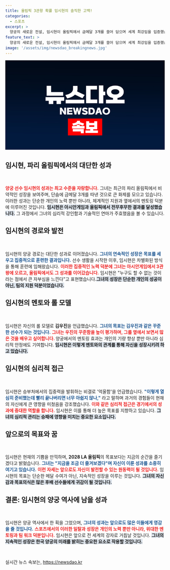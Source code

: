 ```yaml
---
title: 올림픽 3관왕 확률 임시현의 솔직한 고백!
categories:
  - 스포츠
excerpt: >
  양궁의 새로운 전설, 임시현이 올림픽에서 금메달 3개를 쓸어 담으며 세계 최강임을 입증했습니다! 항저우 아시안게임 3관왕에 이어 또 한 번의 대업을 이루며, 신궁 김수녕과의 대결도 기대되는 가운데, 그녀의 다음 목표는 무엇일까요?
feature_text: >
  양궁의 새로운 전설, 임시현이 올림픽에서 금메달 3개를 쓸어 담으며 세계 최강임을 입증했습니다! 항저우 아시안게임 3관왕에 이어 또 한 번의 대업을 이루며, 신궁 김수녕과의 대결도 기대되는 가운데, 그녀의 다음 목표는 무엇일까요?
image: '/assets/img/newsdao_breakingnews.jpg'
---
```


<p><img src="/assets/img/newsdao_breakingnews.jpg" alt="implanttips 속보" /></p>

<h2 data-ke-size="size26">임시현, 파리 올림픽에서의 대단한 성과</h2>

<p data-ke-size="size16">&nbsp;</p>

<p><b><span style="color: #ee2323;">양궁 선수 임시현의 성과는 최고 수준을 자랑합니다.</span></b> 그녀는 최근의 파리 올림픽에서 비약적인 성장을 보여주며, 단숨에 금메달 3개를 따낸 것으로 큰 화제를 모으고 있습니다. 이러한 성과는 단순한 개인의 노력 뿐만 아니라, 체계적인 지원과 옆에서의 멘토링 덕분에 이루어진 것입니다. <b><span style="background-color: #21538527;">임시현은 아시안게임과 올림픽에서 전무후무한 결과를 달성했습니다.</span></b> 그 과정에서 그녀의 심리적 강인함과 기술적인 연마가 주효했음을 볼 수 있습니다. </p>

<h2 data-ke-size="size26">임시현의 경로와 발전</h2>

<p data-ke-size="size16">&nbsp;</p>

<p>임시현의 양궁 경로는 대단한 성과로 이어졌습니다. <b><span style="color: #1a5490;">그녀의 연속적인 성장은 목표를 세우고 집중적으로 훈련한 결과입니다.</span></b> 선수 생활을 시작한 이후, 임시현은 차별화된 방식을 통해 훈련에 임해왔습니다. <b><span style="color: #ee2323;">이러한 집중적인 노력 덕분에 그녀는 아시안게임에서 3관왕에 오르고, 올림픽에서도 그 성과를 이어갔습니다.</span></b> 임시현은 "누구도 할 수 없는 것이라는 점에서 큰 자부심을 느낀다"고 표현했습니다.<b><span style="background-color: #21538527;">그녀의 성장은 단순한 개인의 성공이 아닌, 팀의 지원 덕분이었습니다.</span></b></p>

<h2 data-ke-size="size26">임시현의 멘토와 롤 모델</h2>

<p data-ke-size="size16">&nbsp;</p>

<p>임시현은 자신의 롤 모델로 <b>김우진</b>을 언급했습니다. <b><span style="color: #1a5490;">그녀의 목표는 김우진과 같은 꾸준한 선수가 되는 것입니다.</span></b> <b><span style="color: #ee2323;">그녀는 우진의 꾸준함을 높이 평가하며, 그를 옆에서 보면서 많은 것을 배우고 싶어합니다. </span></b> 양궁에서의 멘토링 효과는 개인의 기량 향상 뿐만 아니라 심리적 안정에도 기여합니다. <b><span style="background-color: #21538527;">임시현은 이렇게 멘토와의 관계를 통해 자신을 성장시키려 하고 있습니다.</span></b></p>

<h2 data-ke-size="size26">임시현의 심리적 접근</h2>

<p data-ke-size="size16">&nbsp;</p>

<p>임시현은 승부처에서의 집중력을 발휘하는 비결로 '억울함'을 언급했습니다. <b><span style="color: #1a5490;">"이렇게 열심히 준비했는데 빨리 끝나버리면 너무 아쉽지 않나,"</span></b> 라고 말하며 과거의 경험들이 현재의 자신에게 큰 영향을 미쳤음을 강조했습니다. <b><span style="color: #ee2323;">이와 같은 심리적 접근은 경기에서의 성과에 중대한 역할을 합니다.</span></b> 임시현은 이를 통해 더 높은 목표를 지향하고 있습니다. <b><span style="background-color: #21538527;">그녀의 심리적 관리는 승패에 영향을 미치는 중요한 요소입니다.</span></b></p>

<h2 data-ke-size="size26">앞으로의 목표와 꿈</h2>

<p data-ke-size="size16">&nbsp;</p>

<p>임시현은 현재의 기쁨을 만끽하며, <b>2028 LA 올림픽</b>의 목표보다는 지금의 순간을 즐기겠다고 밝혔습니다. <b><span style="color: #1a5490;">그녀는 "지금을 조금 더 즐겨보겠다"며 자신이 이룬 성과를 소중히 여기고 있습니다.</span></b> <b><span style="color: #ee2323;">이런 자세는 앞으로도 자신이 발전할 수 있는 원동력이 될 것입니다.</span></b> 임시현의 목표는 단순한 메달 수여가 아닌, 지속적인 성장을 이루는 것입니다. <b><span style="background-color: #21538527;">그녀의 자신감과 목표의식은 많은 후배 선수들에게 귀감이 될 것입니다.</span></b></p>

<h2 data-ke-size="size26">결론: 임시현의 양궁 역사에 남을 성과</h2>

<p data-ke-size="size16">&nbsp;</p>

<p>임시현은 양궁 역사에서 한 획을 그었으며, <b><span style="color: #1a5490;">그녀의 성과는 앞으로도 많은 이들에게 영감을 줄 것입니다.</span></b> <b><span style="color: #ee2323;">스포츠에서의 이러한 일탈과 성장은 개인의 노력 뿐만 아니라, 위대한 멘토링과 팀 워크 덕분입니다.</span></b> 임시현은 앞으로 전 세계의 강자로 거듭날 것입니다. <b><span style="background-color: #21538527;">그녀의 지속적인 성장은 한국 양궁의 미래를 밝히는 중요한 요소로 작용할 것입니다.</span></b></p>

<p data-ke-size="size16">&nbsp;</p>
실시간 뉴스 속보는, <a href="https://newsdao.kr" rel="dofollow">https://newsdao.kr</a>


